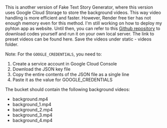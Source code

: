 This is another version of Fake Text Story Generator, where this version uses Google Cloud Storage to store the background videos. This way video handling is more efficient and faster. However, Render free tier has not enough memory even for this method. I'm still working on how to deploy my pyhton app as website. Until then, you can refer to this [Github repository](https://github.com/samkwak188/Fake-Text-Video-Generator/tree/main) to download codes yourself and run it on your own local server. The link to preset videos can be found here. Save the videos under static - videos folder. 

Note: For the `GOOGLE_CREDENTIALS`, you need to:
1. Create a service account in Google Cloud Console
2. Download the JSON key file
3. Copy the entire contents of the JSON file as a single line
4. Paste it as the value for GOOGLE_CREDENTIALS

The bucket should contain the following background videos:
- background.mp4
- background_1.mp4
- background_2.mp4
- background_3.mp4
- background_4.mp4 